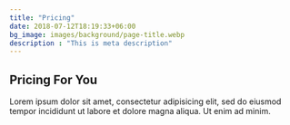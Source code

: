 ```yaml
---
title: "Pricing"
date: 2018-07-12T18:19:33+06:00
bg_image: images/background/page-title.webp
description : "This is meta description"
---
```


## Pricing For You

Lorem ipsum dolor sit amet, consectetur adipisicing elit, sed do eiusmod <br> tempor incididunt ut labore et dolore magna aliqua. Ut enim ad minim.